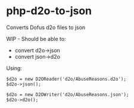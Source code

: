# php-d2o-to-json
Converts Dofus d2o files to json

WIP - Should be able to:

- convert d2o->json
- convert json->d2o


Using: 

```
$d2o = new D2OReader('d2o/AbuseReasons.d2o');
$d2o->json();
```

```
$d2o = new D2OWriter('d2o/AbuseReasons.json');
$d2o->d2o();
```
